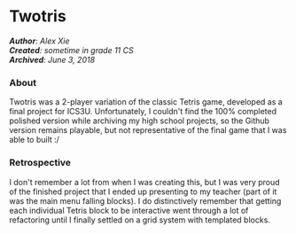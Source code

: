 # Twotris
*__Author__: Alex Xie*  
*__Created__: sometime in grade 11 CS*  
*__Archived__: June 3, 2018*  

### About
Twotris was a 2-player variation of the classic Tetris game, developed as a final project for ICS3U. Unfortunately, I couldn't find the 100% completed polished version while archiving my high school projects, so the Github version remains playable, but not representative of the final game that I was able to built :/

### Retrospective
I don't remember a lot from when I was creating this, but I was very proud of the finished project that I ended up presenting to my teacher (part of it was the main menu falling blocks). I do distinctively remember that getting each individual Tetris block to be interactive went through a lot of refactoring until I finally settled on a grid system with templated blocks.
